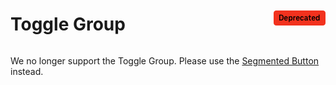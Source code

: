 <div style="display: inline-flex; align-items: center; justify-content: space-between; width: 100%;">
    <h1>Toggle Group</h1>
    <img src="assets/deprecated.png" alt="Deprecated Component" />
</div>

We no longer support the Toggle Group. Please use the [Segmented Button](?path=/usage/beta-components-segmented-button--standard) instead.
